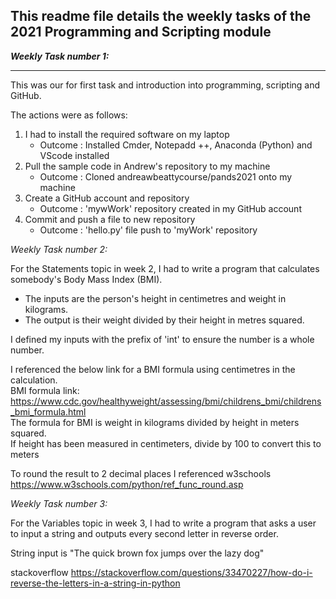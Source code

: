 ## This readme file details the weekly tasks of the 2021 Programming and Scripting module

**_Weekly Task number 1:_**
_ _ _ 

This was our for first task and introduction into programming, scripting and GitHub. 

The actions were as follows:
1. I had to install the required software on my laptop
    - Outcome : Installed Cmder, Notepadd ++, Anaconda (Python) and VScode installed
2. Pull the sample code in Andrew's repository to my machine
    - Outcome : Cloned andreawbeattycourse/pands2021 onto my machine
3. Create a GitHub account and repository
    - Outcome : 'mywWork' repository created in my GitHub account
4. Commit and push a file to new repository 
    - Outcome : 'hello.py' file push to 'myWork' repository


*Weekly Task number 2:*

For the Statements topic in week 2, I had to write a program that calculates somebody's Body Mass Index (BMI). 
* The inputs are the person's height in centimetres and weight in kilograms.
* The output is their weight divided by their height in metres squared.

I defined my inputs with the prefix of 'int' to ensure the number is a whole number.
 
I referenced the below link for a BMI formula using centimetres in the calculation.  
BMI formula link: https://www.cdc.gov/healthyweight/assessing/bmi/childrens_bmi/childrens_bmi_formula.html  
The formula for BMI is weight in kilograms divided by height in meters squared.  
If height has been measured in centimeters, divide by 100 to convert this to meters

To round the result to 2 decimal places I referenced w3schools  
https://www.w3schools.com/python/ref_func_round.asp

*Weekly Task number 3:*

For the Variables topic in week 3, I had to write a program that asks a user to input a string and outputs every second letter in reverse order.

String input is "The quick brown fox jumps over the lazy dog"

stackoverflow https://stackoverflow.com/questions/33470227/how-do-i-reverse-the-letters-in-a-string-in-python

